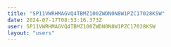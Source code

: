 ```yaml
---
title: "SP11VWRHMAGVQ4TBMZ100ZWDN0N8W1PZC17028KSW"
date: 2024-07-17T08:53:16.373Z
user: SP11VWRHMAGVQ4TBMZ100ZWDN0N8W1PZC17028KSW
layout: "users"
---
```

    